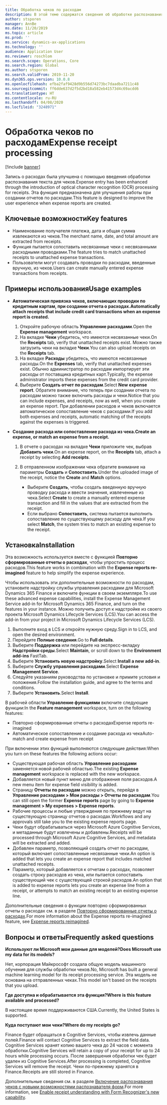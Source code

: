```yaml
---
title: Обработка чеков по расходам
description: В этой теме содержатся сведения об обработке распознавания текста символов для чеков. Эта функция предназначена для улучшения работы при создании отчетов по расходам в Microsoft Dynamics 365 Finance.
author: stsporen
manager: AnnBe
ms.date: 11/20/2019
ms.topic: article
ms.prod: ''
ms.service: dynamics-ax-applications
ms.technology: ''
audience: Application User
ms.reviewer: roschlom
ms.search.scope: Operations, Core
ms.search.region: Global
ms.author: stsporen
ms.search.validFrom: 2019-11-20
ms.dyn365.ops.version: 10.0.8
ms.openlocfilehash: efba2faf9428d9b556d74273bc7daadba7211c48
ms.sourcegitcommit: ff6dde637d2f5d2bd18a582eb41573d4c69acdd6
ms.translationtype: HT
ms.contentlocale: ru-RU
ms.lasthandoff: 04/08/2020
ms.locfileid: "3248971"
---
```

# <a name="expense-receipt-processing"></a><span data-ttu-id="8c500-104">Обработка чеков по расходам</span><span class="sxs-lookup"><span data-stu-id="8c500-104">Expense receipt processing</span></span>

[!include [banner](../includes/banner.md)]

<span data-ttu-id="8c500-105">Запись о расходах была улучшена с помощью введения обработки распознавания текста для чеков.</span><span class="sxs-lookup"><span data-stu-id="8c500-105">Expense entry has been enhanced through the introduction of optical character recognition (OCR) processing for receipts.</span></span> <span data-ttu-id="8c500-106">Эта функция предназначена для улучшения работы при создании отчетов по расходам.</span><span class="sxs-lookup"><span data-stu-id="8c500-106">This feature is designed to improve the user experience when expense reports are created.</span></span>

## <a name="key-features"></a><span data-ttu-id="8c500-107">Ключевые возможности</span><span class="sxs-lookup"><span data-stu-id="8c500-107">Key features</span></span>

- <span data-ttu-id="8c500-108">Наименование получателя платежа, дата и общая сумма извлекаются из чеков.</span><span class="sxs-lookup"><span data-stu-id="8c500-108">The merchant name, date, and total amount are extracted from receipts.</span></span>
- <span data-ttu-id="8c500-109">Функция пытается сопоставить несвязанные чеки с несвязанными расходными проводками.</span><span class="sxs-lookup"><span data-stu-id="8c500-109">The feature tries to match unattached receipts to unattached expense transactions.</span></span>
- <span data-ttu-id="8c500-110">Пользователи могут создавать проводки по расходам, введенные вручную, из чеков.</span><span class="sxs-lookup"><span data-stu-id="8c500-110">Users can create manually entered expense transactions from receipts.</span></span>

## <a name="usage-examples"></a><span data-ttu-id="8c500-111">Примеры использования</span><span class="sxs-lookup"><span data-stu-id="8c500-111">Usage examples</span></span>

- <span data-ttu-id="8c500-112">**Автоматическая привязка чеков, включающих проводки по кредитным картам, при создании отчета о расходах.**</span><span class="sxs-lookup"><span data-stu-id="8c500-112">**Automatically attach receipts that include credit card transactions when an expense report is created.**</span></span>

    1. <span data-ttu-id="8c500-113">Откройте рабочую область **Управление расходами**.</span><span class="sxs-lookup"><span data-stu-id="8c500-113">Open the **Expense management** workspace.</span></span>
    2. <span data-ttu-id="8c500-114">На вкладке **Чеки** убедитесь, что имеются несвязанные чеки.</span><span class="sxs-lookup"><span data-stu-id="8c500-114">On the **Receipts** tab, verify that unattached receipts exist.</span></span> <span data-ttu-id="8c500-115">Можно также загрузить чеки на вкладке **Чеки**.</span><span class="sxs-lookup"><span data-stu-id="8c500-115">You can also upload receipts on the **Receipts** tab.</span></span>
    3. <span data-ttu-id="8c500-116">На вкладке **Расходы** убедитесь, что имеются несвязанные расходы.</span><span class="sxs-lookup"><span data-stu-id="8c500-116">On the **Expenses** tab, verify that unattached expenses exist.</span></span> <span data-ttu-id="8c500-117">Обычно администратор по расходам импортирует эти расходы от поставщика кредитных карт.</span><span class="sxs-lookup"><span data-stu-id="8c500-117">Typically, the expense administrator imports these expenses from the credit card provider.</span></span>
    4. <span data-ttu-id="8c500-118">Выберите **Создать отчет по расходам**.</span><span class="sxs-lookup"><span data-stu-id="8c500-118">Select **New expense report**.</span></span> <span data-ttu-id="8c500-119">Обратите внимание, что теперь при создании отчета по расходам можно также включить расходы и чеки.</span><span class="sxs-lookup"><span data-stu-id="8c500-119">Notice that you can include expenses, and receipts, now as well, when you create an expense report.</span></span> <span data-ttu-id="8c500-120">При добавлении расходов и чеков включается автоматическое сопоставление чеков с расходами.</span><span class="sxs-lookup"><span data-stu-id="8c500-120">If you add both expenses and receipts, automatic matching of the receipts against the expenses is triggered.</span></span>

- <span data-ttu-id="8c500-121">**Создание расхода или сопоставление расхода из чека.**</span><span class="sxs-lookup"><span data-stu-id="8c500-121">**Create an expense, or match an expense from a receipt.**</span></span>

    1. <span data-ttu-id="8c500-122">В отчете о расходах на вкладке **Чеки** приложите чек, выбрав **Добавить чеки**.</span><span class="sxs-lookup"><span data-stu-id="8c500-122">On an expense report, on the **Receipts** tab, attach a receipt by selecting **Add receipts**.</span></span>
    2. <span data-ttu-id="8c500-123">В отправленном изображении чека обратите внимание на параметры **Создать** и **Сопоставить**.</span><span class="sxs-lookup"><span data-stu-id="8c500-123">Under the uploaded image of the receipt, notice the **Create** and **Match** options.</span></span>

        - <span data-ttu-id="8c500-124">Выберите **Создать**, чтобы создать введенную вручную проводку расхода и ввести значения, извлеченные из чека.</span><span class="sxs-lookup"><span data-stu-id="8c500-124">Select **Create** to create a manually entered expense transaction and fill in the values that are extracted from the receipt.</span></span>
        - <span data-ttu-id="8c500-125">Если выбрано **Сопоставить**, система пытается выполнить сопоставление по существующему расходу для чека.</span><span class="sxs-lookup"><span data-stu-id="8c500-125">If you select **Match**, the system tries to match an existing expense to the receipt.</span></span>

## <a name="installation"></a><span data-ttu-id="8c500-126">Установка</span><span class="sxs-lookup"><span data-stu-id="8c500-126">Installation</span></span>

<span data-ttu-id="8c500-127">Эта возможность используется вместе с функцией **Повторно сформированные отчеты о расходах**, чтобы упростить процесс расходов.</span><span class="sxs-lookup"><span data-stu-id="8c500-127">This feature works in combination with the **Expense reports re-imagined** feature to help simplify the expense experience.</span></span>

<span data-ttu-id="8c500-128">Чтобы использовать эти дополнительные возможности по расходам, установите надстройку службы управления расходами для Microsoft Dynamics 365 Finance и включите функции в своем экземпляре.</span><span class="sxs-lookup"><span data-stu-id="8c500-128">To use these advanced expense capabilities, install the Expense Management Service add-in for Microsoft Dynamics 365 Finance, and turn on the features in your instance.</span></span> <span data-ttu-id="8c500-129">Можно получить доступ к надстройке из своего проекта Microsoft Dynamics Lifecycle Services (LCS).</span><span class="sxs-lookup"><span data-stu-id="8c500-129">You can access the add-in from your project in Microsoft Dynamics Lifecycle Services (LCS).</span></span>

1. <span data-ttu-id="8c500-130">Выполните вход в LCS и откройте нужную среду.</span><span class="sxs-lookup"><span data-stu-id="8c500-130">Sign in to LCS, and open the desired environment.</span></span>
2. <span data-ttu-id="8c500-131">Перейдите **Полные сведения**.</span><span class="sxs-lookup"><span data-stu-id="8c500-131">Go to **Full details**.</span></span>
3. <span data-ttu-id="8c500-132">Выберите **Поддержка** или перейдите на экспресс-вкладку **Надстройки среды**.</span><span class="sxs-lookup"><span data-stu-id="8c500-132">Select **Maintain**, or scroll down to the **Environment add-ins** FastTab.</span></span>
4. <span data-ttu-id="8c500-133">Выберите **Установить новую надстройку**.</span><span class="sxs-lookup"><span data-stu-id="8c500-133">Select **Install a new add-in**.</span></span>
5. <span data-ttu-id="8c500-134">Выберите **Службу управления расходами**.</span><span class="sxs-lookup"><span data-stu-id="8c500-134">Select **Expense Management Service**.</span></span>
6. <span data-ttu-id="8c500-135">Следуйте указаниям руководства по установке и примите условия и положения.</span><span class="sxs-lookup"><span data-stu-id="8c500-135">Follow the installation guide, and agree to the terms and conditions.</span></span>
7. <span data-ttu-id="8c500-136">Выберите **Установить**.</span><span class="sxs-lookup"><span data-stu-id="8c500-136">Select **Install**.</span></span>

<span data-ttu-id="8c500-137">В рабочей области **Управление функциями** включите следующие функции:</span><span class="sxs-lookup"><span data-stu-id="8c500-137">In the **Feature management** workspace, turn on the following features:</span></span>

- <span data-ttu-id="8c500-138">Повторно сформированные отчеты о расходах</span><span class="sxs-lookup"><span data-stu-id="8c500-138">Expense reports re-imagined</span></span>
- <span data-ttu-id="8c500-139">Автоматическое сопоставление и создание расхода из чека</span><span class="sxs-lookup"><span data-stu-id="8c500-139">Auto-match and create expense from receipt</span></span>

<span data-ttu-id="8c500-140">При включении этих функций выполняются следующие действия:</span><span class="sxs-lookup"><span data-stu-id="8c500-140">When you turn on these features the following actions occur:</span></span>

- <span data-ttu-id="8c500-141">Существующая рабочая область **Управление расходами** заменяется новой рабочей областью.</span><span class="sxs-lookup"><span data-stu-id="8c500-141">The existing **Expense management** workspace is replaced with the new workspace.</span></span>
- <span data-ttu-id="8c500-142">Добавляется новый пункт меню для отображения поля расходов.</span><span class="sxs-lookup"><span data-stu-id="8c500-142">A new menu item for expense field visibility is added.</span></span>
- <span data-ttu-id="8c500-143">Страницу **Отчеты по расходам** можно открыть, перейдя в **Управление расходами > Мои расходы > Отчеты по расходам**.</span><span class="sxs-lookup"><span data-stu-id="8c500-143">You can still open the former **Expense reports** page by going to **Expense management > My expenses > Expense reports**.</span></span>
- <span data-ttu-id="8c500-144">Рабочие процессы и любые утверждения по прежнему ведут на существующую страницу отчетов о расходах.</span><span class="sxs-lookup"><span data-stu-id="8c500-144">Workflows and any approvals still take you to the existing expense reports page.</span></span>
- <span data-ttu-id="8c500-145">Чеки будут обрабатываться через Microsoft Azure Cognitive Services, и метаданные будут извлечены и добавлены.</span><span class="sxs-lookup"><span data-stu-id="8c500-145">Receipts will be processed through Microsoft Azure Cognitive Services, and metadata will be extracted and added.</span></span>
- <span data-ttu-id="8c500-146">Добавлен параметр, позволяющий создать отчет по расходам, который включает сопоставленные несвязанные чеки.</span><span class="sxs-lookup"><span data-stu-id="8c500-146">An option is added that lets you create an expense report that includes matched unattached receipts.</span></span>
- <span data-ttu-id="8c500-147">Параметр, который добавляется к отчетам о расходах, позволяет создать строку расходов из чека, или пытается сопоставить существующий чек с существующей строкой расходов.</span><span class="sxs-lookup"><span data-stu-id="8c500-147">An option that is added to expense reports lets you create an expense line from a receipt, or attempts to match an existing receipt to an existing expense line.</span></span>

<span data-ttu-id="8c500-148">Дополнительные сведения о функции повторно сформированных отчеты о расходах см. в разделе [Повторно сформированные отчеты о расходах](ExpenseWorkspaceNew.md).</span><span class="sxs-lookup"><span data-stu-id="8c500-148">For more information about the Expense reports re-imagined feature, see [Expense reports reimagined](ExpenseWorkspaceNew.md).</span></span>

## <a name="frequently-asked-questions"></a><span data-ttu-id="8c500-149">Вопросы и ответы</span><span class="sxs-lookup"><span data-stu-id="8c500-149">Frequently asked questions</span></span>

<span data-ttu-id="8c500-150">**Используют ли Microsoft мои данные для моделей?**</span><span class="sxs-lookup"><span data-stu-id="8c500-150">**Does Microsoft use my data for its models?**</span></span>

<span data-ttu-id="8c500-151">Нет, корпорация Майкрософт создала общую модель машинного обучения для службы обработки чеков.</span><span class="sxs-lookup"><span data-stu-id="8c500-151">No, Microsoft has built a general machine learning model for its receipt processing service.</span></span> <span data-ttu-id="8c500-152">Эта модель не основана на отправленных чеках.</span><span class="sxs-lookup"><span data-stu-id="8c500-152">This model isn't based on the receipts that you upload.</span></span>

<span data-ttu-id="8c500-153">**Где доступна и обрабатывается эта функция?**</span><span class="sxs-lookup"><span data-stu-id="8c500-153">**Where is this feature available and processed?**</span></span>

<span data-ttu-id="8c500-154">В настоящее время поддерживаются США.</span><span class="sxs-lookup"><span data-stu-id="8c500-154">Currently, the United States is supported.</span></span>

<span data-ttu-id="8c500-155">**Куда поступают мои чеки?**</span><span class="sxs-lookup"><span data-stu-id="8c500-155">**Where do my receipts go?**</span></span>

<span data-ttu-id="8c500-156">Finance будет обращаться в Cognitive Services, чтобы извлечь данные полей.</span><span class="sxs-lookup"><span data-stu-id="8c500-156">Finance will contact Cognitive Services to extract the field data.</span></span> <span data-ttu-id="8c500-157">Cognitive Services хранят копию вашего чека до 24 часов с момента обработки.</span><span class="sxs-lookup"><span data-stu-id="8c500-157">Cognitive Services will retain a copy of your receipt for up to 24 hours while processing occurs.</span></span> <span data-ttu-id="8c500-158">После завершения обработки чек будет удален из Cognitive Services.</span><span class="sxs-lookup"><span data-stu-id="8c500-158">After processing is completed, Cognitive Services will remove the receipt.</span></span> <span data-ttu-id="8c500-159">Чеки по-прежнему хранятся в Finance.</span><span class="sxs-lookup"><span data-stu-id="8c500-159">Receipts are still stored in Finance.</span></span>

<span data-ttu-id="8c500-160">Дополнительные сведения см. в разделе [Включение распознавания чеков с новыми возможностями распознавателя форм](https://azure.microsoft.com/blog/enable-receipt-understanding-with-form-recognizer-s-new-capability/).</span><span class="sxs-lookup"><span data-stu-id="8c500-160">For more information, see [Enable receipt understanding with Form Recognizer's new capability](https://azure.microsoft.com/blog/enable-receipt-understanding-with-form-recognizer-s-new-capability/).</span></span>
